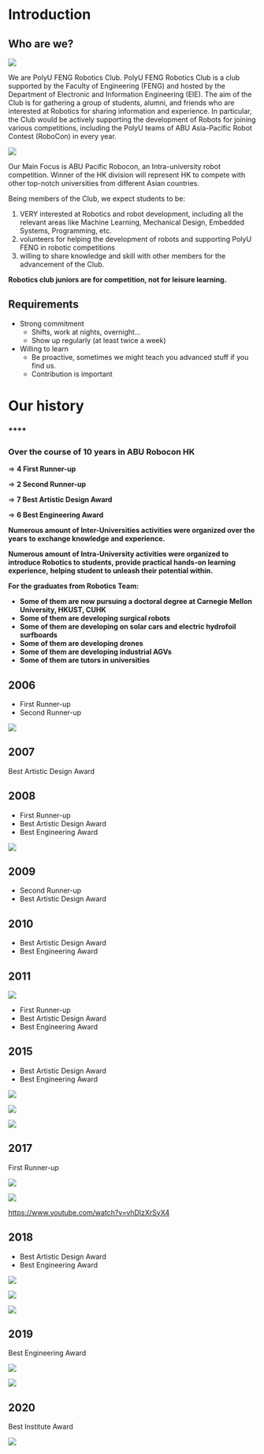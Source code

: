 # Introduction

## Who are we?

![](../.gitbook/assets/image%20%281%29.png)

We are PolyU FENG Robotics Club. PolyU FENG Robotics Club is a club supported by the Faculty of Engineering \(FENG\) and hosted by the Department of Electronic and Information Engineering \(EIE\). The aim of the Club is for gathering a group of students, alumni, and friends who are interested at Robotics for sharing information and experience. In particular, the Club would be actively supporting the development of Robots for joining various competitions, including the PolyU teams of ABU Asia-Pacific Robot Contest \(RoboCon\) in every year.

![](../.gitbook/assets/image.png)

Our Main Focus is ABU Pacific Robocon, an Intra-university robot competition. Winner of the HK division will represent HK to compete with other top-notch universities from different Asian countries.



Being members of the Club, we expect students to be:

1. VERY interested at Robotics and robot development, including all the relevant areas like Machine Learning, Mechanical Design, Embedded Systems, Programming, etc.
2. volunteers for helping the development of robots and supporting PolyU FENG in robotic competitions
3. willing to share knowledge and skill with other members for the advancement of the Club.

**Robotics club juniors are for competition, not for leisure learning.**

## Requirements

* Strong commitment
  * Shifts, work at nights, overnight…
  * Show up regularly \(at least twice a week\)
* Willing to learn
  * Be proactive, sometimes we might teach you advanced stuff if you find us.
  * Contribution is important
  
# Our history

### \*\*\*\*

### **Over the course of 10 years in ABU Robocon HK**

=&gt; **4 First Runner-up**

=&gt; **2 Second Runner-up**

=&gt; **7 Best Artistic Design Award**

=&gt; **6 Best Engineering Award**

**Numerous amount of Inter-Universities activities were organized over the years** **to exchange knowledge and experience.**

**Numerous amount of Intra-University activities were organized to** **introduce Robotics to students, provide practical hands-on learning experience,** **helping student to unleash their potential within.**

**For the graduates from Robotics Team:**

* **Some of them are now pursuing a doctoral degree at Carnegie Mellon University, HKUST, CUHK** 
* **Some of them are developing surgical robots** 
* **Some of them are developing on solar cars and electric hydrofoil surfboards** 
* **Some of them are developing drones** 
* **Some of them are developing industrial AGVs** 
* **Some of them are tutors in universities**

## 2006

* First Runner-up
* Second Runner-up

![](https://images2.imgbox.com/f0/44/QpwJmX0U_o.jpg)



## 2007

Best Artistic Design Award

## 2008

* First Runner-up
* Best Artistic Design Award
* Best Engineering Award

![](https://images2.imgbox.com/d0/4e/7mF2wSpX_o.jpg)

## 2009

* Second Runner-up
* Best Artistic Design Award

## 2010

* Best Artistic Design Award
* Best Engineering Award

## 2011

![](https://www.eie.polyu.edu.hk/home/images/robcon_hk_contest_banner.jpg?crc=13483574)

* First Runner-up
* Best Artistic Design Award
* Best Engineering Award

## 2015

* Best Artistic Design Award
* Best Engineering Award

![](https://images2.imgbox.com/8d/32/172irwXZ_o.jpg)

![](https://images2.imgbox.com/aa/cb/uUfLIgqF_o.jpg)

![](https://i.imgur.com/OMxXIlh.jpg)

## 2017

First Runner-up

![](https://i.imgur.com/FFAOmsQ.jpg)

![](https://images2.imgbox.com/b4/04/IGrwYIUV_o.jpg)

https://www.youtube.com/watch?v=vhDIzXrSyX4

## 2018

* Best Artistic Design Award
* Best Engineering Award

![](http://www.roboconhk.com/2018/gallery/D4S_3107.jpg)

![](https://i.imgur.com/FKPXH7v.jpg)

![](https://i.imgur.com/ahwI27a.jpg)

## 2019

Best Engineering Award

![](http://www.roboconhk.com/2019/photos/engineering.jpg)

![](http://www.roboconhk.com/2019/lgallery/VD4A2161.JPG)

## 2020

Best Institute Award

![](http://www.roboconhk.com/2020/photos/institute.jpg)









